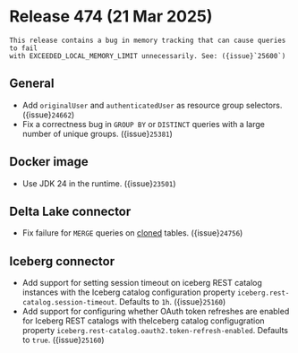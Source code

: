 # Release 474 (21 Mar 2025)

```{warning}
This release contains a bug in memory tracking that can cause queries to fail
with EXCEEDED_LOCAL_MEMORY_LIMIT unnecessarily. See: ({issue}`25600`)
```

## General

* Add `originalUser` and `authenticatedUser` as resource group selectors. ({issue}`24662`)
* Fix a correctness bug in `GROUP BY` or `DISTINCT` queries with a large number
  of unique groups. ({issue}`25381`)

## Docker image

* Use JDK 24 in the runtime. ({issue}`23501`)

## Delta Lake connector

* Fix failure for `MERGE` queries on
  [cloned](https://delta.io/blog/delta-lake-clone/) tables. ({issue}`24756`)

## Iceberg connector

* Add support for setting session timeout on iceberg REST catalog instances with
  the Iceberg catalog configuration property
  `iceberg.rest-catalog.session-timeout`. Defaults to `1h`. ({issue}`25160`)
* Add support for configuring whether OAuth token refreshes are enabled for
  Iceberg REST catalogs with theIceberg catalog configugration property
  `iceberg.rest-catalog.oauth2.token-refresh-enabled`. Defaults to `true`. ({issue}`25160`)

